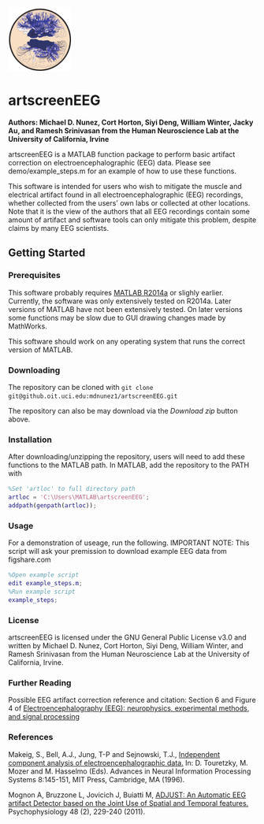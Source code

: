 <img src="./extra/logo.png" width="128">

# artscreenEEG

**Authors: Michael D. Nunez, Cort Horton, Siyi Deng, William Winter, Jacky Au, and Ramesh Srinivasan from the Human Neuroscience Lab at the University of California, Irvine**

artscreenEEG is a MATLAB function package to perform basic artifact correction on electroencephalographic (EEG) data. Please see demo/example_steps.m for an example of how to use these functions. 

This software is intended for users who wish to mitigate the muscle and electrical artifact found in all electroencephalographic (EEG) recordings, whether collected from the users' own labs or collected at other locations. Note that it is the view of the authors that all EEG recordings contain some amount of artifact and software tools can only mitigate this problem, despite claims by many EEG scientists.

## Getting Started

### Prerequisites

This software probably requires [MATLAB R2014a](http://www.mathworks.com/products/matlab/) or slighly earlier. Currently, the software was only extensively tested on R2014a. Later versions of MATLAB have not been extensively tested. On later versions some functions may be slow due to GUI drawing changes made by MathWorks.

This software should work on any operating system that runs the correct version of MATLAB.

### Downloading

The repository can be cloned with `git clone git@github.oit.uci.edu:mdnunez1/artscreenEEG.git`

The repository can also be may download via the _Download zip_ button above.

### Installation

After downloading/unzipping the repository, users will need to add these functions to the MATLAB path. In MATLAB, add the repository to the PATH with

```matlab
%Set 'artloc' to full directory path
artloc = 'C:\Users\MATLAB\artscreenEEG';
addpath(genpath(artloc));
```

### Usage

For a demonstration of useage, run the following. IMPORTANT NOTE: This script will ask your premission to download example EEG data from figshare.com

```matlab
%Open example script
edit example_steps.m;
%Run example script
example_steps;
```

### License

artscreenEEG is licensed under the GNU General Public License v3.0 and written by Michael D. Nunez, Cort Horton, Siyi Deng, William Winter, and Ramesh Srinivasan from the Human Neuroscience Lab at the University of California, Irvine.

### Further Reading

Possible EEG artifact correction reference and citation:
Section 6 and Figure 4 of [Electroencephalography (EEG): neurophysics, experimental methods, and signal processing](https://www.researchgate.net/publication/290449135_Electroencephalography_EEG_neurophysics_experimental_methods_and_signal_processing)

### References

Makeig, S., Bell, A.J., Jung, T-P and Sejnowski, T.J.,
[Independent component analysis of electroencephalographic data.](https://www.researchgate.net/publication/2242002_Independent_Component_Analysis_of_Electroencephalographic_Data)
In: D. Touretzky, M. Mozer and M. Hasselmo (Eds). Advances in Neural 
Information Processing Systems 8:145-151, MIT Press, Cambridge, MA (1996).

Mognon A, Bruzzone L, Jovicich J, Buiatti M, 
[ADJUST: An Automatic EEG artifact Detector based on the Joint Use of Spatial and Temporal features.](https://www.researchgate.net/publication/45268818_ADJUST_An_automatic_EEG_artifact_detector_based_on_the_joint_use_of_spatial_and_temporal_features) 
Psychophysiology 48 (2), 229-240 (2011).